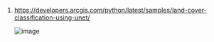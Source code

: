 1. https://developers.arcgis.com/python/latest/samples/land-cover-classification-using-unet/
   
   ![image](https://github.com/user-attachments/assets/79ba8c07-c2a2-458f-a2c5-c951f030550b)
